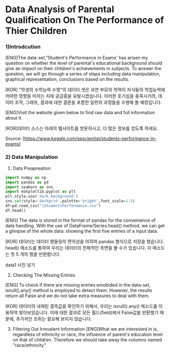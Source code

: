 
Data Analysis  of Parental Qualification On 
                        The Performance of Thier Children
=================================================================================

### 1)Introdcution 

[ENG]The data-set,"Student's Performance in Exams' has arisen my question on whether the level of parental's educational 
background should give an impact on their children's achievements in subjects. To answer the question, we will go through 
a series of steps including data manipulation, graphical representation, conclusions based on the results. 

[KOR] "학생의 수학능력 수행"의 데이타 셋은 과연 부모의 학력이 자식들의 학업능력에 어떠한 영향을 미치는 지에 궁금중을 유발시켰습니다. 
      이러한 호기심을 충족시키려, 데이터 조작, 그래프, 결과에 대한 결론을 포함한 일련의 과정들을 수행해 볼 예정입니다. 

[ENG]Visit the website given below to find raw data and full information about it.

[KOR]데이터 소스는 아래의 웹사이트를 방문하시고, 더 많은 정보를 얻도록 하세요. 

Source: [https://www.kaggle.com/spscientist/students-performance-in-exams]


### 2) Data Manipulation 

1. Data Preapreation 

```python
import numpy as np
import pandas as pd
import seaborn as sns
import matplotlib.pyplot as plt
plt.style.use('dark_background')
sns.set(style='darkgrid',palette='bright',font_scale=1.5)
df=pd.read_csv("\StudentsPerformance.csv")
df.head()
```
[ENG] The data is stored in the format of pandas for the convenience of data handling. With the use of  DataFrame/Series.head() method, 
      we can get a glimpse of the whole data: showing the first five entries of a input data.

[KOR] 데이터는 데이터 핸들링의 편의성을 의하여 pandas 형식으로 저장을 했습니다. head() 메소드를 통하여 우리는 데이터의 전체적인 측면을 
      볼 수가 있습니다. 이 메소드는 첫 5 개의 행을 반환합니다. 
      
 data1 사진 넣기 
 
 
 2. Checking The Missing Entries
 
 [ENG] To check if there are missing entries emobided in the data-set,  isnull().any() method is employed to detect them. 
       However,  the results return all False and we do not take extra measures to deal with them. 
       
 [KOR] 데이터의 내재된 결측값을 확인하기 위해서, 우리는 isnull().any() 메소드를 이용하여 찾아보았습니다. 이에 대한 결과로 
       모든 필드(field)에서 False값을 반환했기 때문에, 추가저인 조취는 필요해 보이지 않습니다. 
      
      
 3. Filtering Out Irrevalent Information 
 [ENG]What we are interested in is, regardless of ethnicity or race, the influence of parent's education level on that of children. 
      Therefore we should take away the columns named "race/ethnicity". 
 
  
